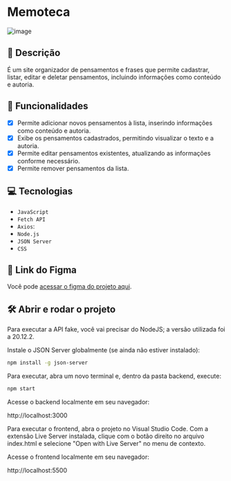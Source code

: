 # Memoteca

![image](https://github.com/user-attachments/assets/c2c602af-77f9-471a-95ec-0066bf30ecf3)

## 📑 Descrição

É um site organizador de pensamentos e frases que permite cadastrar, listar, editar e deletar pensamentos, incluindo informações como conteúdo e autoria.

## 🔨 Funcionalidades 

- [x] Permite adicionar novos pensamentos à lista, inserindo informações como conteúdo e autoria.
- [x] Exibe os pensamentos cadastrados, permitindo visualizar o texto e a autoria.
- [x] Permite editar pensamentos existentes, atualizando as informações conforme necessário.
- [x] Permite remover pensamentos da lista.

## 💻 Tecnologias

- `JavaScript`
- `Fetch API`
- `Axios`:
- `Node.js`
- `JSON Server`
- `CSS`

## 📁 Link do Figma

Você pode [acessar o figma do projeto aqui](https://www.figma.com/design/Sz1gmmemxqcB3amInL4Ndp/Rebrand-Memoteca-%7C-Curso-CRUD?node-id=148-26&t=FpdmfbiM1i1s6REQ-0).

## 🛠️ Abrir e rodar o projeto

Para executar a API fake, você vai precisar do NodeJS; a versão utilizada foi a 20.12.2.

Instale o JSON Server globalmente (se ainda não estiver instalado):

```bash
npm install -g json-server
```

Para executar, abra um novo terminal e, dentro da pasta backend, execute:

```bash
npm start
```

Acesse o backend localmente em seu navegador:

http://localhost:3000

Para executar o frontend, abra o projeto no Visual Studio Code. Com a extensão Live Server instalada, clique com o botão direito no arquivo index.html e selecione "Open with Live Server" no menu de contexto.

Acesse o frontend localmente em seu navegador:

http://localhost:5500
